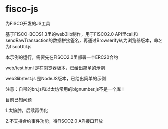 # fisco-js
为FISCO开发的JS工具

基于FISCO-BCOS1.3里的web3lib制作，用于FISCO2.0 API里call和sendRawTransaction的数据拼接签名，再通过Browserify转为浏览器版本，命名为fiscoUtil.js

本示例的运行，需要先在FISCO2.0里部署一个ERC20合约

web/test.html 是在浏览器版本，已给出简单的示例

web3lib/test.js 是NodeJS版本，已给出简单的示例

注意：自带的bn.js和以太坊常用的bignumber.js不是一个库！

目前已知问题

1.太臃肿，后续再优化

2.不支持合约事件功能，待FISCO2.0 API接口开放


